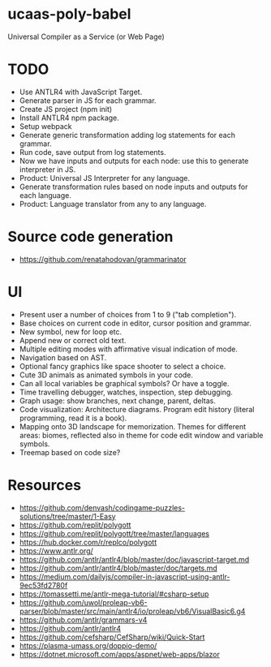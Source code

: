 # ucaas-poly-babel
Universal Compiler as a Service (or Web Page)

# TODO
 - Use ANTLR4 with JavaScript Target.
 - Generate parser in JS for each grammar.
 - Create JS project (npm init)
  - Install ANTLR4 npm package.
  - Setup webpack
 - Generate generic transformation adding log statements for each grammar.
 - Run code, save output from log statements.
 - Now we have inputs and outputs for each node: use this to generate interpreter in JS.
 - Product: Universal JS Interpreter for any language.
 - Generate transformation rules based on node inputs and outputs for each language.
 - Product: Language translator from any to any language.

# Source code generation
 - https://github.com/renatahodovan/grammarinator

# UI
 - Present user a number of choices from 1 to 9 ("tab completion").
 - Base choices on current code in editor, cursor position and grammar.
 - New symbol, new for loop etc.
 - Append new or correct old text.
 - Multiple editing modes with affirmative visual indication of mode.
 - Navigation based on AST.
 - Optional fancy graphics like space shooter to select a choice.
 - Cute 3D animals as animated symbols in your code.
 - Can all local variables be graphical symbols? Or have a toggle.
 - Time travelling debugger, watches, inspection, step debugging.
 - Graph usage: show branches, next change, parent, deltas.
 - Code visualization: Architecture diagrams. Program edit history (literal programming, read it is a book).
 - Mapping onto 3D landscape for memorization. Themes for different areas: biomes, reflected also in theme for code edit window and variable symbols.
 - Treemap based on code size?
 
# Resources
 - https://github.com/denvash/codingame-puzzles-solutions/tree/master/1-Easy
 - https://github.com/replit/polygott
 - https://github.com/replit/polygott/tree/master/languages
 - https://hub.docker.com/r/replco/polygott
 - https://www.antlr.org/
 - https://github.com/antlr/antlr4/blob/master/doc/javascript-target.md
 - https://github.com/antlr/antlr4/blob/master/doc/targets.md
 - https://medium.com/dailyjs/compiler-in-javascript-using-antlr-9ec53fd2780f
 - https://tomassetti.me/antlr-mega-tutorial/#csharp-setup
 - https://github.com/uwol/proleap-vb6-parser/blob/master/src/main/antlr4/io/proleap/vb6/VisualBasic6.g4
 - https://github.com/antlr/grammars-v4
 - https://github.com/antlr/antlr4
 - https://github.com/cefsharp/CefSharp/wiki/Quick-Start
 - https://plasma-umass.org/doppio-demo/
 - https://dotnet.microsoft.com/apps/aspnet/web-apps/blazor
